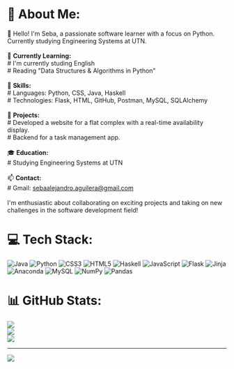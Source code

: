 # 💫 About Me:
👋 Hello! I'm Seba, a passionate software learner with a focus on Python. Currently studying Engineering Systems at UTN.<br><br>🌱 **Currently Learning:**<br># I'm currently studing English<br># Reading "Data Structures & Algorithms in Python"<br><br>🚀 **Skills:**<br># Languages: Python, CSS, Java, Haskell<br># Technologies: Flask, HTML, GitHub, Postman, MySQL, SQLAlchemy<br><br>💼 **Projects:**<br># Developed a website for a flat complex with a real-time availability display.<br># Backend for a task management app.<br><br>🎓 **Education:**<br># Studying Engineering Systems at UTN<br><br>📫 **Contact:**<br># Gmail: sebaalejandro.aguilera@gmail.com<br><br>I'm enthusiastic about collaborating on exciting projects and taking on new challenges in the software development field!


# 💻 Tech Stack:
![Java](https://img.shields.io/badge/java-%23ED8B00.svg?style=for-the-badge&logo=openjdk&logoColor=white) ![Python](https://img.shields.io/badge/python-3670A0?style=for-the-badge&logo=python&logoColor=ffdd54) ![CSS3](https://img.shields.io/badge/css3-%231572B6.svg?style=for-the-badge&logo=css3&logoColor=white) ![HTML5](https://img.shields.io/badge/html5-%23E34F26.svg?style=for-the-badge&logo=html5&logoColor=white) ![Haskell](https://img.shields.io/badge/Haskell-5e5086?style=for-the-badge&logo=haskell&logoColor=white) ![JavaScript](https://img.shields.io/badge/javascript-%23323330.svg?style=for-the-badge&logo=javascript&logoColor=%23F7DF1E) ![Flask](https://img.shields.io/badge/flask-%23000.svg?style=for-the-badge&logo=flask&logoColor=white) ![Jinja](https://img.shields.io/badge/jinja-white.svg?style=for-the-badge&logo=jinja&logoColor=black) ![Anaconda](https://img.shields.io/badge/Anaconda-%2344A833.svg?style=for-the-badge&logo=anaconda&logoColor=white) ![MySQL](https://img.shields.io/badge/mysql-%2300000f.svg?style=for-the-badge&logo=mysql&logoColor=white) ![NumPy](https://img.shields.io/badge/numpy-%23013243.svg?style=for-the-badge&logo=numpy&logoColor=white) ![Pandas](https://img.shields.io/badge/pandas-%23150458.svg?style=for-the-badge&logo=pandas&logoColor=white)
# 📊 GitHub Stats:
![](https://github-readme-stats.vercel.app/api?username=SebastianAguilera&theme=react&hide_border=false&include_all_commits=true&count_private=true)<br/>
![](https://github-readme-streak-stats.herokuapp.com/?user=SebastianAguilera&theme=react&hide_border=false)<br/>
![](https://github-readme-stats.vercel.app/api/top-langs/?username=SebastianAguilera&theme=react&hide_border=false&include_all_commits=true&count_private=true&layout=compact)

---
[![](https://visitcount.itsvg.in/api?id=SebastianAguilera&icon=0&color=0)](https://visitcount.itsvg.in)

<!-- Proudly created with GPRM ( https://gprm.itsvg.in ) -->
